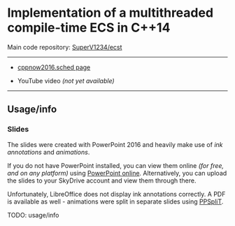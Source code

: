 # Implementation of a multithreaded compile-time ECS in C++14 

Main code repository: [SuperV1234/ecst](https://github.com/SuperV1234/ecst)

---

* [cppnow2016.sched page](http://cppnow2016.sched.org/event/0fc5be46234d9528ade1e113c6f31cf3)

* YouTube video *(not yet available)*

---

## Usage/info

### Slides

The slides were created with PowerPoint 2016 and heavily make use of *ink annotations* and *animations*. 

If you do not have PowerPoint installed, you can view them online *(for free, and on any platform)* using [PowerPoint online](https://office.live.com/start/PowerPoint.aspx
). Alternatively, you can upload the slides to your SkyDrive account and view them through there.

Unfortunately, LibreOffice does not display ink annotations correctly. A PDF is available as well - animations were split in separate slides using [PPSpliT](http://www.dia.uniroma3.it/~rimondin/downloads.php).

TODO: usage/info